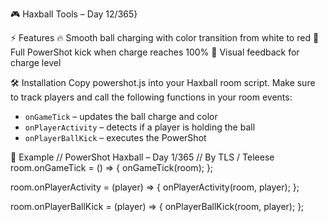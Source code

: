 🎮 Haxball Tools – Day 12/365}

⚡ Features
🔥 Smooth ball charging with color transition from white to red
💪 Full PowerShot kick when charge reaches 100%
🎨 Visual feedback for charge level

🛠 Installation
Copy powershot.js into your Haxball room script.
Make sure to track players and call the following functions in your room events:
- `onGameTick` – updates the ball charge and color
- `onPlayerActivity` – detects if a player is holding the ball
- `onPlayerBallKick` – executes the PowerShot

📌 Example
// PowerShot Haxball – Day 1/365
// By TLS / Teleese
room.onGameTick = () => {
  onGameTick(room);
};

room.onPlayerActivity = (player) => {
  onPlayerActivity(room, player);
};

room.onPlayerBallKick = (player) => {
  onPlayerBallKick(room, player);
};
